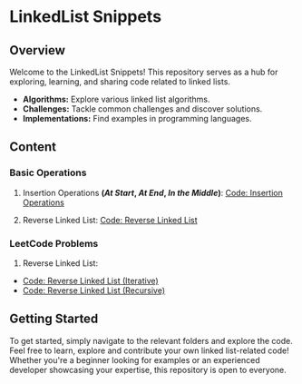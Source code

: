 # LinkedList Snippets

## Overview

Welcome to the LinkedList Snippets! This repository serves as a hub for exploring, learning, and sharing code related to linked lists.

- **Algorithms:** Explore various linked list algorithms.
- **Challenges:** Tackle common challenges and discover solutions.
- **Implementations:** Find examples in programming languages.

## Content

### Basic Operations

1. Insertion Operations **(*At Start*, *At End*, *In the Middle*)**: [Code: Insertion Operations](Basic%20Operations/InsertionOperations.cpp)

2. Reverse Linked List: [Code: Reverse Linked List](Basic%20Operations/ReverseLinkedList.cpp)

### LeetCode Problems

1. Reverse Linked List:
- [Code: Reverse Linked List (Iterative)](reverse-linkedlist-using-iterative.cpp)
- [Code: Reverse Linked List (Recursive)](Leetcode%20Problems/reverse-linkedlist-using-recursion.cpp)



## Getting Started

To get started, simply navigate to the relevant folders and explore the code. Feel free to learn, explore and contribute your own linked list-related code! Whether you're a beginner looking for examples or an experienced developer showcasing your expertise, this repository is open to everyone.
